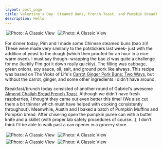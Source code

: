 ```yaml
---
layout: post_page
title: Valentine's Day- Steamed Buns, French Toast, and Pumpkin Bread!
description: Hello
---
```



<a href="Images/2015.02.14/buns_one.jpg" style="display:inline-block;margin:3px;text-decoration:none;"> 
<img alt="Photo: A Classic View" src="http://nmlin.org/Images/2015.02.14/buns_one.jpg" style="max-width:274px;">
</a>
<a href="Images/2015.02.14/buns_two.jpg" style="display:inline-block;margin:3px;text-decoration:none;"> 
<img alt="Photo: A Classic View" src="http://nmlin.org/Images/2015.02.14/buns_two.jpg" style="max-width:274px;">
</a>

For dinner today, Pim and I made some Chinese steamed buns (bao zi)! These were made very similarly to the potstickers last week- just with the addition of yeast to the dough (which then proofed for an hour in a nice warm oven). I must say though- wrapping the bao zi was quite a challenge for me (luckily Pim got it down really quickly). The filling was cabbage, green onions, soy sauce, oil, salt, and ground pork like always. This recipe was based on The Woks of Life's [Carrot Ginger Pork Buns: Two Ways](http://thewoksoflife.com/2014/06/carrot-ginger-pork-buns/), but without the carrot, ginger, and some other ingredients I didn't have around. 

Breakfast/brunch today consisted of another round of Gabriel's awesome [Almond Challah Bread French Toast](http://www.nmlin.org/2015/01/18/Challah%20Challah%20Big%20Dolla%20Chevy%20Impala%20French%20Toast.html). Although we didn't have fresh raspberries, I thought they came out even better this time! (We also cut them a bit thinner which must have helped with cooking consistently throughout). Meanwhile, Austin and I baked a batch of Pumpkin Muffins and Pumpkin bread. After chiseling open the pumpkin puree can with a butter knife and a skillet (with proper lab safety procedures of course...), I don't think I'll be able to walk past a can opener in a grocery store. 


<a href="http://i.imgur.com/sAoMCsT.jpg" style="display:inline-block;margin:3px;text-decoration:none;"> 
<img alt="Photo: A Classic View" src="http://i.imgur.com/sAoMCsT.jpg" style="max-width:274px;">
</a>

<a href="http://i.imgur.com/bpO1daL.jpg" style="display:inline-block;margin:3px;text-decoration:none;"> 
<img alt="Photo: A Classic View" src="http://i.imgur.com/bpO1daL.jpg" style="max-width:274px;">
</a>


<a href="http://i.imgur.com/S0gjLLL.jpg" style="display:inline-block;margin:3px;text-decoration:none;"> 
<img alt="Photo: A Classic View" src="http://i.imgur.com/S0gjLLL.jpg" style="max-width:274px;">
</a>

<a href="http://i.imgur.com/3O6r7vO.jpg" style="display:inline-block;margin:3px;text-decoration:none;"> 
<img alt="Photo: A Classic View" src="http://i.imgur.com/3O6r7vO.jpg" style="max-width:274px;">
</a>

